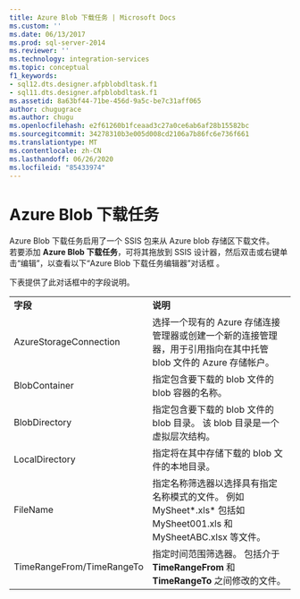 ```yaml
---
title: Azure Blob 下载任务 | Microsoft Docs
ms.custom: ''
ms.date: 06/13/2017
ms.prod: sql-server-2014
ms.reviewer: ''
ms.technology: integration-services
ms.topic: conceptual
f1_keywords:
- sql12.dts.designer.afpblobdltask.f1
- sql11.dts.designer.afpblobdltask.f1
ms.assetid: 8a63bf44-71be-456d-9a5c-be7c31aff065
author: chugugrace
ms.author: chugu
ms.openlocfilehash: e2f61260b1fceaad3c27a0ce6ab6af28b15582bc
ms.sourcegitcommit: 34278310b3e005d008cd2106a7b86fc6e736f661
ms.translationtype: MT
ms.contentlocale: zh-CN
ms.lasthandoff: 06/26/2020
ms.locfileid: "85433974"
---
```

# <a name="azure-blob-download-task"></a>Azure Blob 下载任务
  Azure Blob 下载任务启用了一个 SSIS 包来从 Azure blob 存储区下载文件。   
若要添加 **Azure Blob 下载任务**，可将其拖放到 SSIS 设计器，然后双击或右键单击“编辑”，以查看以下“Azure Blob 下载任务编辑器”对话框   。  
  
 下表提供了此对话框中的字段说明。  
  
|||  
|-|-|  
|**字段**|**说明**|  
|AzureStorageConnection|选择一个现有的 Azure 存储连接管理器或创建一个新的连接管理器，用于引用指向在其中托管 blob 文件的 Azure 存储帐户。|  
|BlobContainer|指定包含要下载的 blob 文件的 blob 容器的名称。|  
|BlobDirectory|指定包含要下载的 blob 文件的 blob 目录。 该 blob 目录是一个虚拟层次结构。|  
|LocalDirectory|指定将在其中存储下载的 blob 文件的本地目录。|  
|FileName|指定名称筛选器以选择具有指定名称模式的文件。 例如 MySheet*.xls\* 包括如 MySheet001.xls 和 MySheetABC.xlsx 等文件。|  
|TimeRangeFrom/TimeRangeTo|指定时间范围筛选器。 包括介于 **TimeRangeFrom** 和 **TimeRangeTo** 之间修改的文件。|  
  
  
